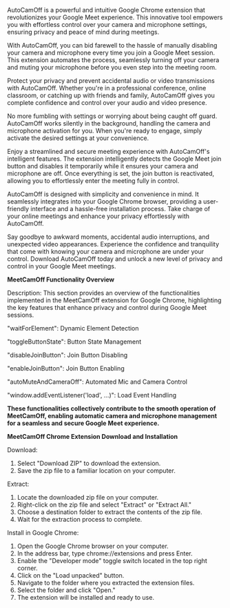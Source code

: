AutoCamOff is a powerful and intuitive Google Chrome extension that revolutionizes your Google Meet experience. This innovative tool empowers you with effortless control over your camera and microphone settings, ensuring privacy and peace of mind during meetings.

With AutoCamOff, you can bid farewell to the hassle of manually disabling your camera and microphone every time you join a Google Meet session. This extension automates the process, seamlessly turning off your camera and muting your microphone before you even step into the meeting room.

Protect your privacy and prevent accidental audio or video transmissions with AutoCamOff. Whether you're in a professional conference, online classroom, or catching up with friends and family, AutoCamOff gives you complete confidence and control over your audio and video presence.

No more fumbling with settings or worrying about being caught off guard. AutoCamOff works silently in the background, handling the camera and microphone activation for you. When you're ready to engage, simply activate the desired settings at your convenience.

Enjoy a streamlined and secure meeting experience with AutoCamOff's intelligent features. The extension intelligently detects the Google Meet join button and disables it temporarily while it ensures your camera and microphone are off. Once everything is set, the join button is reactivated, allowing you to effortlessly enter the meeting fully in control.

AutoCamOff is designed with simplicity and convenience in mind. It seamlessly integrates into your Google Chrome browser, providing a user-friendly interface and a hassle-free installation process. Take charge of your online meetings and enhance your privacy effortlessly with AutoCamOff.

Say goodbye to awkward moments, accidental audio interruptions, and unexpected video appearances. Experience the confidence and tranquility that come with knowing your camera and microphone are under your control. Download AutoCamOff today and unlock a new level of privacy and control in your Google Meet meetings.


**MeetCamOff Functionality Overview**

Description: This section provides an overview of the functionalities implemented in the MeetCamOff extension for Google Chrome, highlighting the key features that enhance privacy and control during Google Meet sessions.

"waitForElement": Dynamic Element Detection

"toggleButtonState": Button State Management

"disableJoinButton": Join Button Disabling

"enableJoinButton": Join Button Enabling

"autoMuteAndCameraOff": Automated Mic and Camera Control

"window.addEventListener('load', ...)": Load Event Handling


**These functionalities collectively contribute to the smooth operation of MeetCamOff, enabling automatic camera and microphone management for a seamless and secure Google Meet experience.**

**MeetCamOff Chrome Extension
Download and Installation**

Download:

1) Select "Download ZIP" to download the extension.
2) Save the zip file to a familiar location on your computer.

Extract:

1) Locate the downloaded zip file on your computer.
2) Right-click on the zip file and select "Extract" or "Extract All."
3) Choose a destination folder to extract the contents of the zip file.
4) Wait for the extraction process to complete.

Install in Google Chrome:

1) Open the Google Chrome browser on your computer.
2) In the address bar, type chrome://extensions and press Enter.
3) Enable the "Developer mode" toggle switch located in the top right corner.
4) Click on the "Load unpacked" button.
5) Navigate to the folder where you extracted the extension files.
6) Select the folder and click "Open."
7) The extension will be installed and ready to use.
